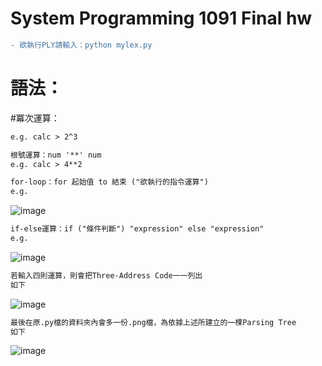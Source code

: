 # System Programming 1091 Final hw

```diff
- 欲執行PLY請輸入：python mylex.py 
```

# 語法：
  #冪次運算：
  ```diff
  e.g. calc > 2^3 
  ```

```diff
根號運算：num '**' num
e.g. calc > 4**2 
```

```diff
for-loop：for 起始值 to 結束 ("欲執行的指令運算")
e.g.
``` 
![image](https://github.com/huikaiwang/SP_2020/blob/main/img/截圖%202020-12-19%20下午5.39.00.png?raw=true)

```diff
if-else運算：if ("條件判斷") "expression" else "expression" 
e.g.
``` 
![image](https://github.com/huikaiwang/SP_2020/blob/main/img/截圖%202020-12-19%20下午5.40.33.png?raw=true)

```diff
若輸入四則運算，則會把Three-Address Code一一列出
如下
``` 
![image](https://github.com/huikaiwang/SP_2020/blob/main/img/截圖%202020-12-20%20下午4.40.37.png)

```diff
最後在原.py檔的資料夾內會多一份.png檔，為依據上述所建立的一棵Parsing Tree
如下
``` 
![image](https://github.com/huikaiwang/SP_2020/blob/main/img/nx_test.png)
